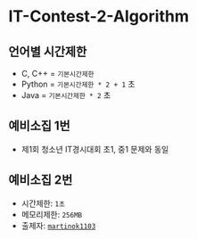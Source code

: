 # IT-Contest-2-Algorithm

## 언어별 시간제한

* C, C++ = `기본시간제한`
* Python = `기본시간제한 * 2 + 1` 초
* Java = `기본시간제한 * 2` 초

## 예비소집 1번

* 제1회 청소년 IT경시대회 초1, 중1 문제와 동일

## 예비소집 2번

* 시간제한: `1초`
* 메모리제한: `256MB`
* 출제자: [`martinok1103`](https://www.acmicpc.net/user/martinok1103)
